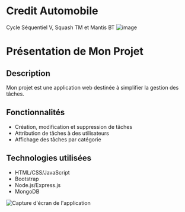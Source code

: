 # Credit Automobile
Cycle Séquentiel V, Squash TM et Mantis BT
![image](https://github.com/Mayssaaaaaaaaaaaaaaaaa/Cr-dit-Automobile/assets/160138222/d4f49611-f3c9-4b51-9a0d-c55e5b4aaed9)


# Présentation de Mon Projet

## Description
Mon projet est une application web destinée à simplifier la gestion des tâches.

## Fonctionnalités
- Création, modification et suppression de tâches
- Attribution de tâches à des utilisateurs
- Affichage des tâches par catégorie

## Technologies utilisées
- HTML/CSS/JavaScript
- Bootstrap
- Node.js/Express.js
- MongoDB

![Capture d'écran de l'application](screenshot.png)
